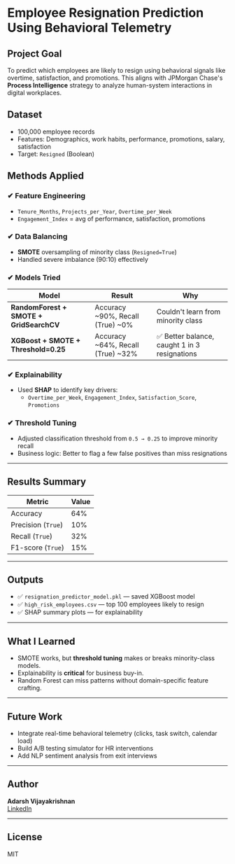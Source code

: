 # Employee Resignation Prediction Using Behavioral Telemetry 

##  Project Goal
To predict which employees are likely to resign using behavioral signals like overtime, satisfaction, and promotions. This aligns with JPMorgan Chase's **Process Intelligence** strategy to analyze human-system interactions in digital workplaces.

##  Dataset
- 100,000 employee records
- Features: Demographics, work habits, performance, promotions, salary, satisfaction
- Target: `Resigned` (Boolean)

##  Methods Applied

### ✔ Feature Engineering
- `Tenure_Months`, `Projects_per_Year`, `Overtime_per_Week`
- `Engagement_Index` = avg of performance, satisfaction, promotions

### ✔ Data Balancing
- **SMOTE** oversampling of minority class (`Resigned=True`)
- Handled severe imbalance (90:10) effectively

### ✔ Models Tried
| Model | Result | Why |
|-------|--------|-----|
| **RandomForest + SMOTE + GridSearchCV** | Accuracy ~90%, Recall (True) ~0% | Couldn't learn from minority class |
| **XGBoost + SMOTE + Threshold=0.25** | Accuracy ~64%, Recall (True) ~32% | ✅ Better balance, caught 1 in 3 resignations |

### ✔ Explainability
- Used **SHAP** to identify key drivers:
  - `Overtime_per_Week`, `Engagement_Index`, `Satisfaction_Score`, `Promotions`

### ✔ Threshold Tuning
- Adjusted classification threshold from `0.5 → 0.25` to improve minority recall  
- Business logic: Better to flag a few false positives than miss resignations

---

##  Results Summary

| Metric | Value |
|--------|-------|
| Accuracy | 64% |
| Precision (`True`) | 10% |
| Recall (`True`) | 32% |
| F1-score (`True`) | 15% |

---

##  Outputs
- ✅ `resignation_predictor_model.pkl` — saved XGBoost model
- ✅ `high_risk_employees.csv` — top 100 employees likely to resign
- ✅ SHAP summary plots — for explainability

---

##  What I Learned
- SMOTE works, but **threshold tuning** makes or breaks minority-class models.
- Explainability is **critical** for business buy-in.
- Random Forest can miss patterns without domain-specific feature crafting.

---

##  Future Work
- Integrate real-time behavioral telemetry (clicks, task switch, calendar load)
- Build A/B testing simulator for HR interventions
- Add NLP sentiment analysis from exit interviews

---

##  Author
**Adarsh Vijayakrishnan**  
[LinkedIn](https://www.linkedin.com/in/adarshvijay08)

---

##  License
MIT


